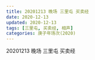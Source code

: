 ```yaml
---
title: 20201213 晚场 三里屯 买卖经 
date: 2020-12-13
updated: 2020-12-13
tags: [三里屯, 买卖经, 相声] 
categories: 庚子年场次(2020) 
---
```

20201213 晚场 三里屯 买卖经 



